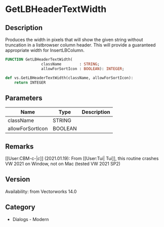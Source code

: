 # GetLBHeaderTextWidth

## Description
Produces the width in pixels that will show the given string without truncation in a listbrowser column header.  This will provide a guaranteed appropriate width for InsertLBColumn.

```pascal
FUNCTION GetLBHeaderTextWidth(
				className        : STRING;
				allowForSortIcon : BOOLEAN): INTEGER;
```

```python
def vs.GetLBHeaderTextWidth(className, allowForSortIcon):
    return INTEGER
```

## Parameters
|Name|Type|Description|
|---|---|---|
|className|STRING|   |
|allowForSortIcon|BOOLEAN|   |

## Remarks
[[User:CBM-c-|_c_]] (2021.01.19): From [[User:Tui| Tui]], this routine crashes VW 2021 on Window, not on Mac (tested VW 2021 SP2)

## Version
Availability: from Vectorworks 14.0

## Category
* Dialogs - Modern

